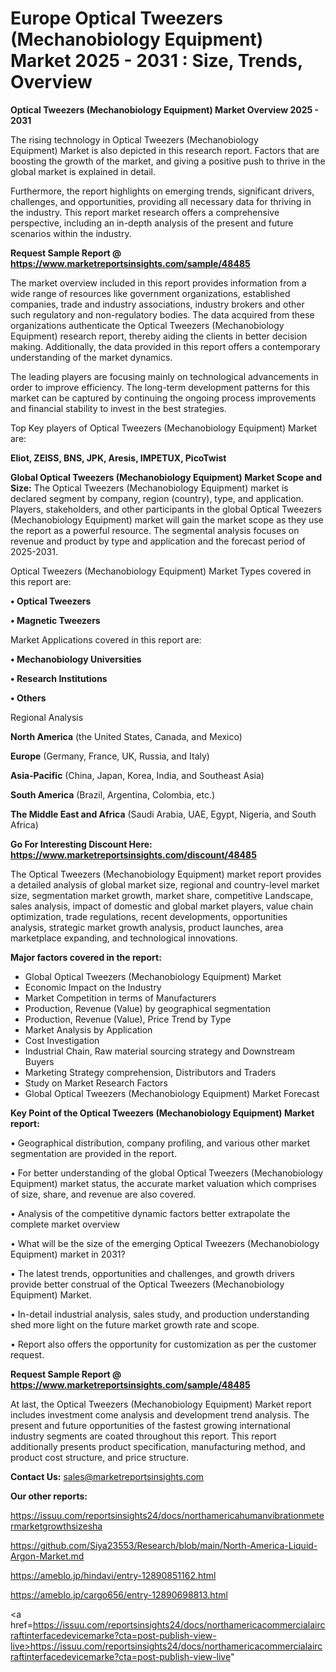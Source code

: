 # Europe Optical Tweezers (Mechanobiology Equipment) Market 2025 - 2031 : Size, Trends, Overview

<Strong> Optical Tweezers (Mechanobiology Equipment) Market Overview 2025 - 2031</strong>

The rising technology in Optical Tweezers (Mechanobiology Equipment) Market is also depicted in this research report. Factors that are boosting the growth of the market, and giving a positive push to thrive in the global market is explained in detail.

Furthermore, the report highlights on emerging trends, significant drivers, challenges, and opportunities, providing all necessary data for thriving in the industry. This report market research offers a comprehensive perspective, including an in-depth analysis of the present and future scenarios within the industry.

<strong>Request Sample Report @ <a href=https://www.marketreportsinsights.com/sample/48485>https://www.marketreportsinsights.com/sample/48485</a></strong>

The market overview included in this report provides information from a wide range of resources like government organizations, established companies, trade and industry associations, industry brokers and other such regulatory and non-regulatory bodies. The data acquired from these organizations authenticate the Optical Tweezers (Mechanobiology Equipment) research report, thereby aiding the clients in better decision making. Additionally, the data provided in this report offers a contemporary understanding of the market dynamics.

The leading players are focusing mainly on technological advancements in order to improve efficiency. The long-term development patterns for this market can be captured by continuing the ongoing process improvements and financial stability to invest in the best strategies.

Top Key players of Optical Tweezers (Mechanobiology Equipment) Market are:

<strong>Eliot, ZEISS, BNS, JPK, Aresis, IMPETUX, PicoTwist</strong>

<strong><b>Global Optical Tweezers (Mechanobiology Equipment) Market Scope and Size:</b></strong>
The Optical Tweezers (Mechanobiology Equipment) market is declared segment by company, region (country), type, and application. Players, stakeholders, and other participants in the global Optical Tweezers (Mechanobiology Equipment) market will gain the market scope as they use the report as a powerful resource. The segmental analysis focuses on revenue and product by type and application and the forecast period of 2025-2031.

Optical Tweezers (Mechanobiology Equipment) Market Types covered in this report are:

<strong>•  Optical Tweezers

•  Magnetic Tweezers</strong>

Market Applications covered in this report are:

<strong>•  Mechanobiology Universities

•  Research Institutions

•  Others</strong> 

Regional Analysis

<strong>North America</strong> (the United States, Canada, and Mexico)

<strong>Europe</strong> (Germany, France, UK, Russia, and Italy)

<strong>Asia-Pacific</strong> (China, Japan, Korea, India, and Southeast Asia)

<strong>South America</strong> (Brazil, Argentina, Colombia, etc.)

<strong>The Middle East and Africa</strong> (Saudi Arabia, UAE, Egypt, Nigeria, and South Africa)

<strong>Go For Interesting Discount Here: <a href=https://www.marketreportsinsights.com/discount/48485>https://www.marketreportsinsights.com/discount/48485</a></strong>

The Optical Tweezers (Mechanobiology Equipment) market report provides a detailed analysis of global market size, regional and country-level market size, segmentation market growth, market share, competitive Landscape, sales analysis, impact of domestic and global market players, value chain optimization, trade regulations, recent developments, opportunities analysis, strategic market growth analysis, product launches, area marketplace expanding, and technological innovations.

<strong><b>Major factors covered in the report:</b></strong>
<ul>
  <li>Global Optical Tweezers (Mechanobiology Equipment) Market </li>
  <li>Economic Impact on the Industry</li>
  <li>Market Competition in terms of Manufacturers</li>
  <li>Production, Revenue (Value) by geographical segmentation</li>
  <li>Production, Revenue (Value), Price Trend by Type</li>
  <li>Market Analysis by Application</li>
  <li>Cost Investigation</li>
  <li>Industrial Chain, Raw material sourcing strategy and Downstream Buyers</li>
  <li>Marketing Strategy comprehension, Distributors and Traders</li>
  <li>Study on Market Research Factors</li>
  <li>Global Optical Tweezers (Mechanobiology Equipment) Market Forecast</li>
</ul>

<strong><b>Key Point of the Optical Tweezers (Mechanobiology Equipment) Market report:</b></strong>

• Geographical distribution, company profiling, and various other market segmentation are provided in the report.

• For better understanding of the global Optical Tweezers (Mechanobiology Equipment) market status, the accurate market valuation which comprises of size, share, and revenue are also covered.

• Analysis of the competitive dynamic factors better extrapolate the complete market overview

• What will be the size of the emerging Optical Tweezers (Mechanobiology Equipment) market in 2031?

• The latest trends, opportunities and challenges, and growth drivers provide better construal of the Optical Tweezers (Mechanobiology Equipment) Market.

• In-detail industrial analysis, sales study, and production understanding shed more light on the future market growth rate and scope.

• Report also offers the opportunity for customization as per the customer request.

<strong>Request Sample Report @ <a href=https://www.marketreportsinsights.com/sample/48485>https://www.marketreportsinsights.com/sample/48485</a></strong>

At last, the Optical Tweezers (Mechanobiology Equipment) Market report includes investment come analysis and development trend analysis. The present and future opportunities of the fastest growing international industry segments are coated throughout this report. This report additionally presents product specification, manufacturing method, and product cost structure, and price structure.

<strong>Contact Us:</strong>
sales@marketreportsinsights.com

<strong>Our other reports:</strong>

<a href=https://issuu.com/reportsinsights24/docs/northamericahumanvibrationmetermarketgrowthsizesha>https://issuu.com/reportsinsights24/docs/northamericahumanvibrationmetermarketgrowthsizesha</a>

<a href=https://github.com/Siya23553/Research/blob/main/North-America-Liquid-Argon-Market.md>https://github.com/Siya23553/Research/blob/main/North-America-Liquid-Argon-Market.md</a>

<a href=https://ameblo.jp/hindavi/entry-12890851162.html>https://ameblo.jp/hindavi/entry-12890851162.html</a>

<a href=https://ameblo.jp/cargo656/entry-12890698813.html>https://ameblo.jp/cargo656/entry-12890698813.html</a>

<a href=https://issuu.com/reportsinsights24/docs/northamericacommercialaircraftinterfacedevicemarke?cta=post-publish-view-live>https://issuu.com/reportsinsights24/docs/northamericacommercialaircraftinterfacedevicemarke?cta=post-publish-view-live</a>"
